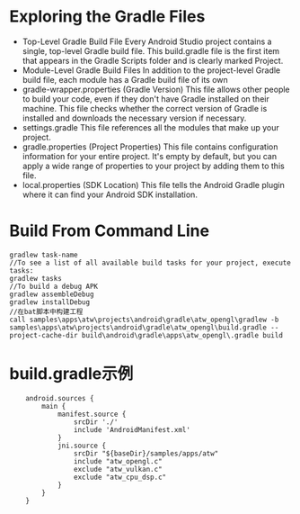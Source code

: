 # Exploring the Gradle Files
* Top-Level Gradle Build File
Every Android Studio project contains a single, top-level Gradle build file. This build.gradle file is the first item that appears in the Gradle Scripts folder and is clearly marked Project.
* Module-Level Gradle Build Files
In addition to the project-level Gradle build file, each module has a Gradle build file of its own
* gradle-wrapper.properties (Gradle Version)
This file allows other people to build your code, even if they don't have Gradle installed on their machine. This file checks whether the correct version of Gradle is installed and downloads the necessary version if necessary. 
* settings.gradle
This file references all the modules that make up your project.
* gradle.properties (Project Properties)
This file contains configuration information for your entire project. It's empty by default, but you can apply a wide range of properties to your project by adding them to this file.
* local.properties (SDK Location)
This file tells the Android Gradle plugin where it can find your Android SDK installation.

# Build From Command Line
```
gradlew task-name
//To see a list of all available build tasks for your project, execute tasks:
gradlew tasks
//To build a debug APK
gradlew assembleDebug
gradlew installDebug
//在bat脚本中构建工程
call samples\apps\atw\projects\android\gradle\atw_opengl\gradlew -b samples\apps\atw\projects\android\gradle\atw_opengl\build.gradle --project-cache-dir build\android\gradle\apps\atw_opengl\.gradle build
```

# build.gradle示例
```
	android.sources {
		main {
			manifest.source {
				srcDir './'
				include 'AndroidManifest.xml'
			}
			jni.source {
				srcDir "${baseDir}/samples/apps/atw"
				include "atw_opengl.c"
				exclude "atw_vulkan.c"
				exclude "atw_cpu_dsp.c"
			}
		}
	}
```